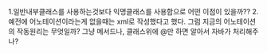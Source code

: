 1.일반내부클래스를 사용하는것보다 익명클래스를 사용함으로 어떤 이점이 있을까??
2. 예전에 어노테이션이라는게 없을때는 xml로 작성했다고 했다. 그럼 지금의 어노테이션의 작동원리는 무엇일까? 그냥 메서드나, 클래스위에 @만 하면 알아서 자바가 처리해주나?
